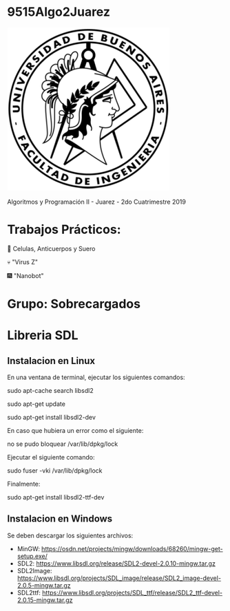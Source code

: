 # 9515Algo2Juarez

![FIUBA](https://raw.githubusercontent.com/joel-perez/9515Algo2Juarez/master/img/logo_fiuba.png)

Algoritmos y Programación II - Juarez - 2do Cuatrimestre 2019

# Trabajos Prácticos:

:microscope: Celulas, Anticuerpos y Suero

:skull: "Virus Z"

:fireworks: "Nanobot"
 
# Grupo: Sobrecargados


# Libreria SDL

## Instalacion en Linux

En una ventana de terminal, ejecutar los siguientes comandos:

sudo apt-cache search libsdl2

sudo apt-get update

sudo apt-get install libsdl2-dev

En caso que hubiera un error como el siguiente:

no se pudo bloquear /var/lib/dpkg/lock

Ejecutar el siguiente comando:

sudo fuser -vki  /var/lib/dpkg/lock

Finalmente:

sudo apt-get install libsdl2-ttf-dev

## Instalacion en Windows

Se deben descargar los siguientes archivos:

* MinGW:      https://osdn.net/projects/mingw/downloads/68260/mingw-get-setup.exe/
* SDL2:       https://www.libsdl.org/release/SDL2-devel-2.0.10-mingw.tar.gz
* SDL2Image:  https://www.libsdl.org/projects/SDL_image/release/SDL2_image-devel-2.0.5-mingw.tar.gz
* SDL2ttf:    https://www.libsdl.org/projects/SDL_ttf/release/SDL2_ttf-devel-2.0.15-mingw.tar.gz
